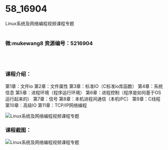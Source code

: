 # 58_16904
Linux系统及网络编程视频课程专题
<br/></br>
<h3>微:mukewang8 资源编号：5216904</h3>
<br/></br>
<h3>课程介绍：</h3>
<p>第1章：文件io 第2章：文件属性 第3章：标准IO（C标准io库函数） 第4章：系统信息 第5章：进程环境（程序运行环境） 第6章：进程控制（程序是如何基于OS运行起来的） 第7章：信号 第8章：本机进程间通信（本机IPC） 第9章：C线程 第10章：高级IO 第11章：TCP/IP网络编程</p>
<p><img src="https://www.ko996.com/wp-content/uploads/img/2020/12/2-50-300x188.png" alt="Linux系统及网络编程视频课程专题"></p>
<div class="info-desc">
<h3>课程截图：</h3>
<p><img src="https://www.ko996.com/wp-content/uploads/img/2020/12/1-55.png" alt="Linux系统及网络编程视频课程专题"></p>


			
</div>
